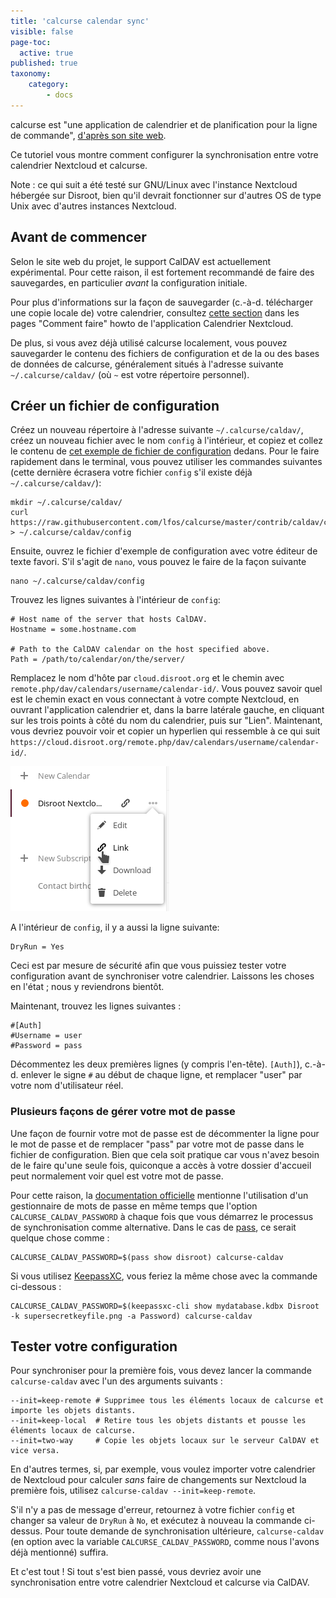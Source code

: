 ```yaml
---
title: 'calcurse calendar sync'
visible: false
page-toc:
  active: true
published: true
taxonomy:
    category:
        - docs
---
```


calcurse est "une application de calendrier et de planification pour la ligne de commande",  [d'après son site web](http://calcurse.org/).

Ce tutoriel vous montre comment configurer la synchronisation entre votre calendrier Nextcloud et calcurse.

Note : ce qui suit a été testé sur GNU/Linux avec l'instance Nextcloud hébergée sur Disroot, bien qu'il devrait fonctionner sur d'autres OS de type Unix avec d'autres instances Nextcloud.

## Avant de commencer

Selon le site web du projet, le support CalDAV est actuellement expérimental. Pour cette raison, il est fortement recommandé de faire des sauvegardes, en particulier *avant* la configuration initiale.

Pour plus d'informations sur la façon de sauvegarder (c.-à-d. télécharger une copie locale de) votre calendrier, consultez [cette section](https://howto.disroot.org/en/nextcloud/apps/calendar#delete-edit-download-calendar) dans les pages "Comment faire" howto de l'application Calendrier Nextcloud.

De plus, si vous avez déjà utilisé calcurse localement, vous pouvez sauvegarder le contenu des fichiers de configuration et de la ou des bases de données de calcurse, généralement situés à l'adresse suivante `~/.calcurse/caldav/` (où `~` est votre répertoire personnel).

## Créer un fichier de configuration

Créez un nouveau répertoire à l'adresse suivante `~/.calcurse/caldav/`, créez un nouveau fichier avec le nom `config` à l'intérieur, et copiez et collez le contenu de [cet exemple de fichier de configuration](https://github.com/lfos/calcurse/blob/master/contrib/caldav/config.sample) dedans. Pour le faire rapidement dans le terminal, vous pouvez utiliser les commandes suivantes (cette dernière écrasera votre fichier `config` s'il existe déjà `~/.calcurse/caldav/`):

```
mkdir ~/.calcurse/caldav/
curl https://raw.githubusercontent.com/lfos/calcurse/master/contrib/caldav/config.sample > ~/.calcurse/caldav/config
```

Ensuite, ouvrez le fichier d'exemple de configuration avec votre éditeur de texte favori. S'il s'agit de `nano`, vous pouvez le faire de la façon suivante

```
nano ~/.calcurse/caldav/config
```

Trouvez les lignes suivantes à l'intérieur de `config`:

```
# Host name of the server that hosts CalDAV.
Hostname = some.hostname.com

# Path to the CalDAV calendar on the host specified above.
Path = /path/to/calendar/on/the/server/
```

Remplacez le nom d'hôte par `cloud.disroot.org` et le chemin avec `remote.php/dav/calendars/username/calendar-id/`. Vous pouvez savoir quel est le chemin exact en vous connectant à votre compte Nextcloud, en ouvrant l'application calendrier et, dans la barre latérale gauche, en cliquant sur les trois points à côté du nom du calendrier, puis sur "Lien". Maintenant, vous devriez pouvoir voir et copier un hyperlien qui ressemble à ce qui suit `https://cloud.disroot.org/remote.php/dav/calendars/username/calendar-id/`.

![Capture d'écran du menu contextuel qui apparaît après avoir cliqué sur les trois points.](en/nextcloud-cal-link.png)

A l'intérieur de `config`, il y a aussi la ligne suivante:

```
DryRun = Yes
```

Ceci est par mesure de sécurité afin que vous puissiez tester votre configuration avant de synchroniser votre calendrier. Laissons les choses en l'état ; nous y reviendrons bientôt.

Maintenant, trouvez les lignes suivantes :

```
#[Auth]
#Username = user
#Password = pass
```

Décommentez les deux premières lignes (y compris l'en-tête). `[Auth]`), c.-à-d. enlever le signe `#` au début de chaque ligne, et remplacer "user" par votre nom d'utilisateur réel.

### Plusieurs façons de gérer votre mot de passe

Une façon de fournir votre mot de passe est de décommenter la ligne pour le mot de passe et de remplacer "pass" par votre mot de passe dans le fichier de configuration. Bien que cela soit pratique car vous n'avez besoin de le faire qu'une seule fois, quiconque a accès à votre dossier d'accueil peut normalement voir quel est votre mot de passe.

Pour cette raison, la [documentation officielle](https://github.com/lfos/calcurse/tree/master/contrib/caldav#usage) mentionne l'utilisation d'un gestionnaire de mots de passe en même temps que l'option `CALCURSE_CALDAV_PASSWORD` à chaque fois que vous démarrez le processus de synchronisation comme alternative. Dans le cas de [pass](https://www.passwordstore.org/), ce serait quelque chose comme :

```
CALCURSE_CALDAV_PASSWORD=$(pass show disroot) calcurse-caldav
```

Si vous utilisez [KeepassXC](https://keepassxc.org/), vous feriez la même chose avec la commande ci-dessous :

```
CALCURSE_CALDAV_PASSWORD=$(keepassxc-cli show mydatabase.kdbx Disroot -k supersecretkeyfile.png -a Password) calcurse-caldav
```

## Tester votre configuration

Pour synchroniser pour la première fois, vous devez lancer la commande `calcurse-caldav` avec l'un des arguments suivants :

```
--init=keep-remote # Supprimee tous les éléments locaux de calcurse et importe les objets distants.
--init=keep-local  # Retire tous les objets distants et pousse les éléments locaux de calcurse.
--init=two-way     # Copie les objets locaux sur le serveur CalDAV et vice versa.
```

En d'autres termes, si, par exemple, vous voulez importer votre calendrier de Nextcloud pour calculer *sans* faire de changements sur Nextcloud la première fois, utilisez `calcurse-caldav --init=keep-remote`.

S'il n'y a pas de message d'erreur, retournez à votre fichier `config` et changer sa valeur de `DryRun` à `No`, et exécutez à nouveau la commande ci-dessus. Pour toute demande de synchronisation ultérieure, `calcurse-caldav` (en option avec la variable `CALCURSE_CALDAV_PASSWORD`, comme nous l'avons déjà mentionné) suffira.

Et c'est tout ! Si tout s'est bien passé, vous devriez avoir une synchronisation entre votre calendrier Nextcloud et calcurse via CalDAV.
